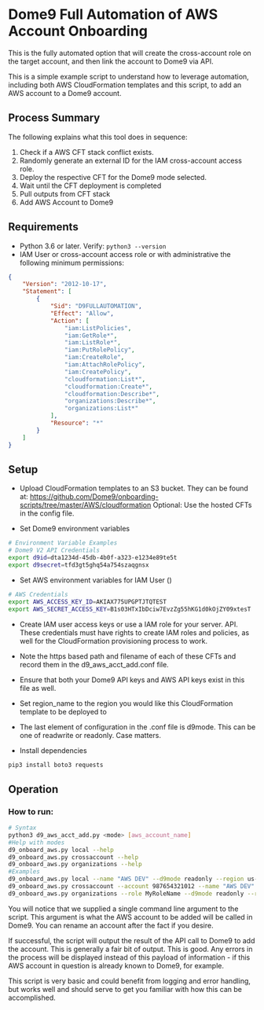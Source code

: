 # **Dome9 Full Automation of AWS Account Onboarding** #

This is the fully automated option that will create the cross-account role on the target account, and then link the account to Dome9 via API. 

This is a simple example script to understand how to leverage automation,
including both AWS CloudFormation templates and this script, to add an AWS
account to a Dome9 account.

## **Process Summary** ##
The following explains what this tool does in sequence:
1. Check if a AWS CFT stack conflict exists.
2. Randomly generate an external ID for the IAM cross-account access role.
3. Deploy the respective CFT for the Dome9 mode selected.
4. Wait until the CFT deployment is completed
5. Pull outputs from CFT stack
6. Add AWS Account to Dome9

## Requirements ##
* Python 3.6 or later. Verify: ```python3 --version```
* IAM User or cross-account access role or with administrative the following minimum permissions:

```json
{
    "Version": "2012-10-17",
    "Statement": [
        {
            "Sid": "D9FULLAUTOMATION",
            "Effect": "Allow",
            "Action": [
                "iam:ListPolicies",
                "iam:GetRole*",
                "iam:ListRole*",
                "iam:PutRolePolicy",
                "iam:CreateRole",
                "iam:AttachRolePolicy",
                "iam:CreatePolicy",
                "cloudformation:List*",
                "cloudformation:Create*",
                "cloudformation:Describe*",
                "organizations:Describe*",
                "organizations:List*"
            ],
            "Resource": "*"
        }
    ]
}
```
## Setup

- Upload CloudFormation templates to an S3 bucket. They can be found at: https://github.com/Dome9/onboarding-scripts/tree/master/AWS/cloudformation
Optional: Use the hosted CFTs in the config file. 

- Set Dome9 environment variables
```bash
# Environment Variable Examples
# Dome9 V2 API Credentials
export d9id=dta1234d-45db-4b0f-a323-e1234e89te5t
export d9secret=tfd3gt5ghq54a754szaqgnsx
```
- Set AWS environment variables for IAM User ()
```bash
# AWS Credentials
export AWS_ACCESS_KEY_ID=AKIAX775UPGPTJTQTEST
export AWS_SECRET_ACCESS_KEY=B1s03HTxIbDciw7EvzZg55hKG1d0kOjZY09xtesT
```

- Create IAM user access keys or use a IAM role for your server.
API.  These credentials must have rights to create IAM roles and policies, as
well for the CloudFormation provisioning process to work.

- Note the https based path and filename of each of these CFTs and record them in
the d9_aws_acct_add.conf file.

- Ensure that both your Dome9 API keys and AWS API keys exist in this file as
well.

- Set region_name to the region you would like this CloudFormation template to be deployed to

- The last element of configuration in the .conf file is d9mode.  This can be one
of readwrite or readonly.  Case matters.

- Install dependencies
```bash
pip3 install boto3 requests
```


## Operation

### How to run:
```bash
# Syntax
python3 d9_aws_acct_add.py <mode> [aws_account_name]
#Help with modes
d9_onboard_aws.py local --help
d9_onboard_aws.py crossaccount --help
d9_onboard_aws.py organizations --help
#Examples
d9_onboard_aws.py local --name "AWS DEV" --d9mode readonly --region us-east-1
d9_onboard_aws.py crossaccount --account 987654321012 --name "AWS DEV" --role MyRoleName --d9mode readonly --region us-east-1
d9_onboard_aws.py organizations --role MyRoleName --d9mode readonly --region us-east-1 --ignore-failures True
```

You will notice that we supplied a single command line argument to the script.
This argument is what the AWS account to be added will be called in Dome9.  You
can rename an account after the fact if you desire.

If successful, the script will output the result of the API call to Dome9 to
add the account.  This is generally a fair bit of output.  This is good.  Any
errors in the process will be displayed instead of this payload of information -
if this AWS account in question is already known to Dome9, for example.

This script is very basic and could benefit from logging and error handling,
but works well and should serve to get you familiar with how this can be
accomplished.